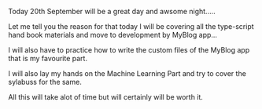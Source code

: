 Today 20th September will be a great day and awsome night.....

Let me tell you the reason for that today I will be covering all the type-script hand book materials and move to development by MyBlog app...

I will also have to practice how to write the custom files of the MyBlog app that is my favourite part.

I will also lay my hands on the Machine Learning Part and try to cover the sylabuss for the same.

All this will take alot of time but will certainly will be worth it.